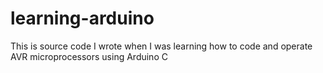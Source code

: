 # learning-arduino
This is source code I wrote when I was learning how to code and operate AVR microprocessors using Arduino C
